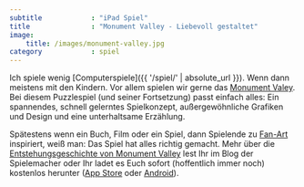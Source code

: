 ```yaml
---
subtitle            : "iPad Spiel"
title               : "Monument Valley - Liebevoll gestaltet"
image:
    title: /images/monument-valley.jpg
category            : spiel
---
```

Ich spiele wenig [Computerspiele]({{ '/spiel/' | absolute_url }}). Wenn dann meistens mit den Kindern. Vor allem spielen wir gerne das [Monument Valey](http://www.monumentvalleygame.com/). Bei diesem Puzzlespiel (und seiner Fortsetzung) passt einfach alles: Ein spannendes, schnell gelerntes Spielkonzept, außergewöhnliche Grafiken und Design und eine unterhaltsame Erzählung.

Spätestens wenn ein Buch, Film oder ein Spiel, dann Spielende zu [Fan-Art](http://monumentfriends.tumblr.com/) inspiriert, weiß man: Das Spiel hat alles richtig gemacht. Mehr über die [Entstehungsgeschichte von Monument Valley](https://ustwo.com/what-we-do/monument-valley) lest Ihr im Blog der Spielemacher oder Ihr ladet es Euch sofort (hoffentlich immer noch) kostenlos herunter ([App Store](https://itunes.apple.com/de/app/monument-valley/id728293409?mt=8) oder [Android](https://play.google.com/store/apps/details?id=com.ustwo.monumentvalley&hl=de)).







